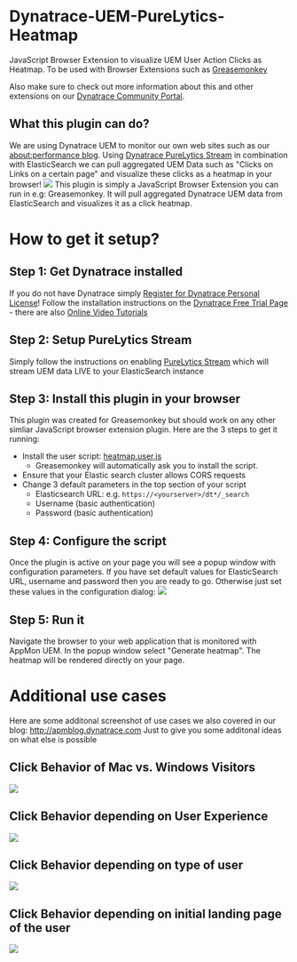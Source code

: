 # Dynatrace-UEM-PureLytics-Heatmap
JavaScript Browser Extension to visualize UEM User Action Clicks as Heatmap. To be used with Browser Extensions such as [Greasemonkey](http://www.greasespot.net/)

Also make sure to check out more information about this and other extensions on our [Dynatrace Community Portal](https://community.dynatrace.com/community/display/DL/UEM+PureLytics+Heatmap).

## What this plugin can do?
We are using Dynatrace UEM to monitor our own web sites such as our [about:performance blog](http://apmblog.dynatrace.com/2016/05/26/using-heat-maps-to-understanding-how-your-users-tick/). Using [Dynatrace PureLytics Stream](https://community.dynatrace.com/community/display/DOCDT63/PureLytics+Stream) in combination with ElasticSearch we can pull aggregated UEM Data such as "Clicks on Links on a certain page" and visualize these clicks as a heatmap in your browser!
![](https://github.com/Dynatrace/Dynatrace-UEM-PureLytics-Heatmap/blob/master/images/HeatmapView.png)
This plugin is simply a JavaScript Browser Extension you can run in e.g: Greasemonkey. It will pull aggregated Dynatrace UEM data from ElasticSearch and visualizes it as a click heatmap.

# How to get it setup?
## Step 1: Get Dynatrace installed
If you do not have Dynatrace simply [Register for Dynatrace Personal License](http://bit.ly/dtpersonal)! Follow the installation instructions on the [Dynatrace Free Trial Page](http://bit.ly/dttrial) - there are also [Online Video Tutorials](http://bit.ly/onlineperfclinic)

## Step 2: Setup PureLytics Stream
Simply follow the instructions on enabling [PureLytics Stream](https://community.dynatrace.com/community/display/DOCDT63/PureLytics+Stream) which will stream UEM data LIVE to your ElasticSearch instance

## Step 3: Install this plugin in your browser
This plugin was created for Greasemonkey but should work on any other simliar JavaScript browser extension plugin. 
Here are the 3 steps to get it running:
* Install the user script: [heatmap.user.js](https://github.com/Dynatrace/Dynatrace-UEM-PureLytics-Heatmap/releases/download/v1.0/heatmap.user.js)
  * Greasemonkey will automatically ask you to install the script.
* Ensure that your Elastic search cluster allows CORS requests
* Change 3 default parameters in the top section of your script
  * Elasticsearch URL: e.g. `https://<yourserver>/dt*/_search`
  * Username (basic authentication)
  * Password (basic authentication)

## Step 4: Configure the script
Once the plugin is active on your page you will see a popup window with configuration parameters. If you have set default values for ElasticSearch URL, username and password then you are ready to go. Otherwise just set these values in the configuration dialog:
![](https://github.com/Dynatrace/Dynatrace-UEM-PureLytics-Heatmap/blob/master/images/PluginConfiguration.png)

## Step 5: Run it
Navigate the browser to your web application that is monitored with AppMon UEM. In the popup window select "Generate heatmap". The heatmap will be rendered directly on your page.

# Additional use cases
Here are some additonal screenshot of use cases we also covered in our blog: http://apmblog.dynatrace.com
Just to give you some additonal ideas on what else is possible

## Click Behavior of Mac vs. Windows Visitors
![](https://github.com/Dynatrace/Dynatrace-UEM-PureLytics-Heatmap/blob/master/images/MacVsWindows.png)

## Click Behavior depending on User Experience
![](https://github.com/Dynatrace/Dynatrace-UEM-PureLytics-Heatmap/blob/master/images/ByUserIndex.png)

## Click Behavior depending on type of user
![](https://github.com/Dynatrace/Dynatrace-UEM-PureLytics-Heatmap/blob/master/images/FreeTrialEmployeesCustomerse.png)

## Click Behavior depending on initial landing page of the user
![](https://github.com/Dynatrace/Dynatrace-UEM-PureLytics-Heatmap/blob/master/images/GooglevsFreeTrialFAQ.png)
